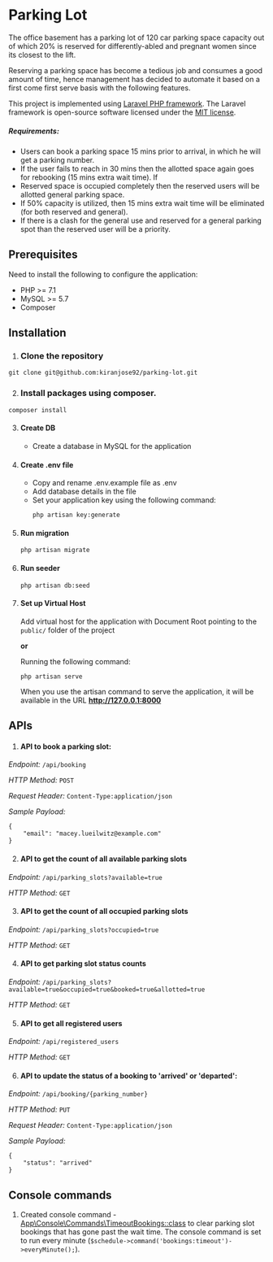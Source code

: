 # Parking Lot

The office basement has a parking lot of 120 car parking space capacity out of which 20% is reserved for differently-abled and pregnant women since its
closest to the lift.

Reserving a parking space has become a tedious job and consumes a good amount of time, hence management has decided to
automate it based on a first come first serve basis with the following features.

This project is implemented using [Laravel PHP framework](https://laravel.com). The Laravel framework is open-source software licensed under the [MIT license](https://opensource.org/licenses/MIT).

##### Requirements:
* Users can book a parking space 15 mins prior to arrival, in which he will get a parking number.
* If the user fails to reach in 30 mins then the allotted space again goes for rebooking (15 mins extra wait time). If
* Reserved space is occupied completely then the reserved users will be allotted general parking space.
* If 50% capacity is utilized, then 15 mins extra wait time will be eliminated (for both reserved and general).
* If there is a clash for the general use and reserved for a general parking spot than the reserved user will be a priority.

## Prerequisites
Need to install the following to configure the application:
* PHP >= 7.1
* MySQL >= 5.7
* Composer

## Installation
1. ### Clone the repository
```
git clone git@github.com:kiranjose92/parking-lot.git
```
2. ### Install packages using composer.
```
composer install
```
3. #### Create DB
    * Create a database in MySQL for the application

4. #### Create .env file
    * Copy and rename .env.example file as .env
    * Add database details in the file
    * Set your application key using the following command:
        ```
        php artisan key:generate
        ```

5. #### Run migration
    ```
    php artisan migrate
    ```

6.  #### Run seeder
    ```
    php artisan db:seed
    ```
7. #### Set up Virtual Host

    Add virtual host for the application with Document Root pointing to 
    the `public/` folder of the project

    **or**

    Running the following command:
    ```
    php artisan serve
    ```
    When you use the artisan command to serve the application, it will be available in the URL **http://127.0.0.1:8000**

## APIs

1. #### API to book a parking slot:

*Endpoint:* `/api/booking`

*HTTP Method:* `POST`

*Request Header:* `Content-Type:application/json`

*Sample Payload:*
```
{
	"email": "macey.lueilwitz@example.com"
}
```


2. #### API to get the count of all available parking slots

*Endpoint:* `/api/parking_slots?available=true`

*HTTP Method:* `GET`


3. #### API to get the count of all occupied parking slots

*Endpoint:* `/api/parking_slots?occupied=true`

*HTTP Method:* `GET`


4. #### API to get parking slot status counts 

*Endpoint:* `/api/parking_slots?available=true&occupied=true&booked=true&allotted=true`

*HTTP Method:* `GET`


5. #### API to get all registered users

*Endpoint:* `/api/registered_users`

*HTTP Method:* `GET`


6. #### API to update the status of a booking to 'arrived' or 'departed':

*Endpoint:* `/api/booking/{parking_number}`

*HTTP Method:* `PUT`

*Request Header:* `Content-Type:application/json`

*Sample Payload:*
```
{
	"status": "arrived"
}
```


## Console commands

1. Created console command - [App\Console\Commands\TimeoutBookings::class](https://github.com/kiranjose92/parking-lot/blob/master/app/Console/Commands/TimeoutBookings.php) to clear parking slot bookings that has gone past the wait time. The console command is set to run every minute (`$schedule->command('bookings:timeout')->everyMinute();`).